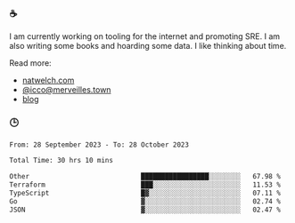 ### ☕

I am currently working on tooling for the internet and promoting SRE. I am also writing some books and hoarding some data. I like thinking about time. 

Read more:

 - [natwelch.com](https://natwelch.com)
 - [@icco@merveilles.town](https://merveilles.town/@icco)
 - [blog](https://writing.natwelch.com)

### 🕒

<!--START_SECTION:waka-->

```txt
From: 28 September 2023 - To: 28 October 2023

Total Time: 30 hrs 10 mins

Other                            █████████████████░░░░░░░░   67.98 %
Terraform                        ███░░░░░░░░░░░░░░░░░░░░░░   11.53 %
TypeScript                       █▓░░░░░░░░░░░░░░░░░░░░░░░   07.11 %
Go                               ▓░░░░░░░░░░░░░░░░░░░░░░░░   02.74 %
JSON                             ▓░░░░░░░░░░░░░░░░░░░░░░░░   02.47 %
```

<!--END_SECTION:waka-->
